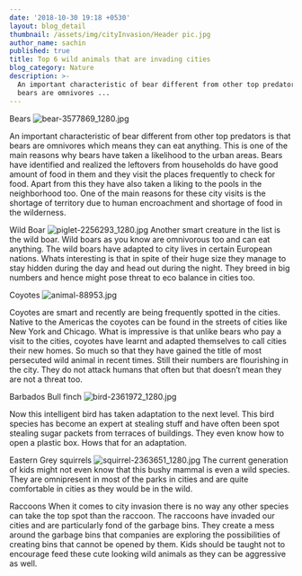 ```yaml
---
date: '2018-10-30 19:18 +0530'
layout: blog_detail
thumbnail: /assets/img/cityInvasion/Header pic.jpg
author_name: sachin
published: true
title: Top 6 wild animals that are invading cities
blog_category: Nature
description: >-
  An important characteristic of bear different from other top predators is that
  bears are omnivores ...
---
```

Bears
![bear-3577869_1280.jpg]({{site.baseurl}}/assets/img/cityInvasion/bear-3577869_1280.jpg)

An important characteristic of bear different from other top predators is that bears are omnivores which means they can eat anything.  This is one of the main reasons why bears have taken a likelihood to the urban areas. Bears have identified and realized the leftovers from households do have good amount of food in them and they visit the places frequently to check for food. Apart from this they have also taken a liking to the pools in the neighborhood too. One of the main reasons for these city visits is the shortage of territory due to human encroachment and shortage of food in the wilderness.

Wild Boar
![piglet-2256293_1280.jpg]({{site.baseurl}}/assets/img/cityInvasion/piglet-2256293_1280.jpg)
Another smart creature in the list is the wild boar. Wild boars as you know are omnivorous too and can eat anything. The wild boars have adapted to city lives in certain European nations. Whats interesting is that in spite of their huge size they manage to stay hidden during the day and head out during the night. They breed in big numbers and hence might pose threat to eco balance in cities too.


Coyotes
![animal-88953.jpg]({{site.baseurl}}/assets/img/cityInvasion/animal-88953.jpg)

Coyotes are smart and recently are being frequently  spotted in the cities. Native to the Americas the coyotes can be found in the streets of cities like New York and Chicago. What is impressive is that unlike bears who pay a visit to the cities, coyotes have learnt and adapted themselves to call cities their new homes. So much so that they have gained the title of most persecuted wild animal in recent times. Still their numbers are flourishing in the city. They do not attack humans that often but that doesn’t mean they are not a threat too.


Barbados Bull finch
![bird-2361972_1280.jpg]({{site.baseurl}}/assets/img/cityInvasion/bird-2361972_1280.jpg)

Now this intelligent bird has taken adaptation to the next level. This bird species has become an expert at stealing stuff and have often been spot stealing sugar packets from terraces of buildings. They even know how to open a plastic box. Hows that for an adaptation.

Eastern Grey squirrels
![squirrel-2363651_1280.jpg]({{site.baseurl}}/assets/img/cityInvasion/squirrel-2363651_1280.jpg)
The current generation of kids might not even know that this bushy mammal is even a wild species. They are omnipresent in most of the parks in cities and are quite comfortable in cities as they would be in the wild.

Raccoons
When it comes to city invasion there is no way any other species can take the top spot than the raccoon. The raccoons have invaded our cities and are particularly fond of the garbage bins. They create a mess around the garbage bins that companies are exploring the possibilities of creating bins that cannot be opened by them. Kids should be taught not to encourage feed these cute looking wild animals as they can be aggressive as well.
